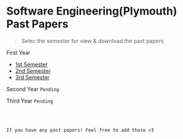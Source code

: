# Software Engineering(Plymouth) Past Papers

>Selec the semester for view & download the past papers

First Year
  - [1st Semester](https://github.com/WasathTheekshana/nsbm-past-papers/tree/Year-1-Semester-1)
  - [2nd Semester](https://github.com/WasathTheekshana/nsbm-past-papers/tree/Year-1-Semester-2)
  - [3rd Semester](https://github.com/WasathTheekshana/nsbm-past-papers/tree/Year-1-Semester-3)
 
Second Year 
  `Pending`
  
Third Year 
  `Pending`

<br><br>



``` If you have any past papers! Feel free to add those <3 ```
